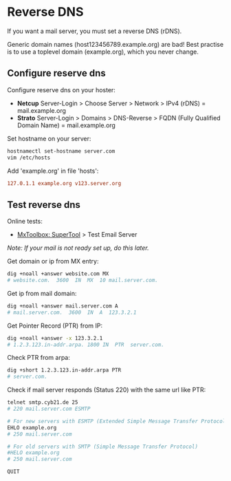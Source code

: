 # Reverse DNS

If you want a mail server, you must set a reverse DNS (rDNS).

Generic domain names (host123456789.example.org) are bad! Best practise is to use a toplevel domain (example.org), which you never change.

## Configure reserve dns

Configure reserve dns on your hoster:

* **Netcup** Server-Login > Choose Server > Network > IPv4 (rDNS) = mail.example.org
* **Strato** Server-Login > Domains > DNS-Reverse > FQDN (Fully Qualified Domain Name) = mail.example.org

Set hostname on your server:

```bash
hostnamectl set-hostname server.com
vim /etc/hosts
```

Add 'example.org' in file 'hosts':

```conf
127.0.1.1 example.org v123.server.org
```

## Test reverse dns

Online tests:

* [MxToolbox: SuperTool](https://mxtoolbox.com/SuperTool.aspx) > Test Email Server

*Note: If your mail is not ready set up, do this later.*

Get domain or ip from MX entry:

```bash
dig +noall +answer website.com MX
# website.com.  3600  IN  MX  10 mail.server.com.
```

Get ip from mail domain:

```bash
dig +noall +answer mail.server.com A
# mail.server.com.  3600  IN  A  123.3.2.1
```

Get Pointer Record (PTR) from IP:

```bash
dig +noall +answer -x 123.3.2.1
# 1.2.3.123.in-addr.arpa. 1800 IN  PTR  server.com.
```

Check PTR from arpa:

```bash
dig +short 1.2.3.123.in-addr.arpa PTR
# server.com.
```

Check if mail server responds (Status 220) with the same url like PTR:

```bash
telnet smtp.cyb21.de 25
# 220 mail.server.com ESMTP

# For new servers with ESMTP (Extended Simple Message Transfer Protocol)
EHLO example.org
# 250 mail.server.com

# For old servers with SMTP (Simple Message Transfer Protocol)
#HELO example.org
# 250 mail.server.com

QUIT
```
